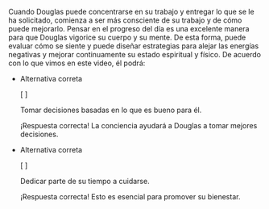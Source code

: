 Cuando Douglas puede concentrarse en su trabajo y entregar lo que se le ha solicitado, comienza a ser más consciente de su trabajo y de cómo puede mejorarlo. Pensar en el progreso del día es una excelente manera para que Douglas vigorice su cuerpo y su mente. De esta forma, puede evaluar cómo se siente y puede diseñar estrategias para alejar las energías negativas y mejorar continuamente su estado espiritual y físico. De acuerdo con lo que vimos en este video, él podrá:

- Alternativa correta
    
    [ ] 
    
    Tomar decisiones basadas en lo que es bueno para él.
    
    ¡Respuesta correcta! La conciencia ayudará a Douglas a tomar mejores decisiones.

    
- Alternativa correta
    
    [ ] 
    
    Dedicar parte de su tiempo a cuidarse.
    
    ¡Respuesta correcta! Esto es esencial para promover su bienestar.